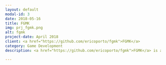 ```yaml
---
layout: default
modal-id: 3
date: 2018-05-16
title: FGMK
img: prj_fgmk.png
alt: fgmk
project-date: April 2018
client: <a href="https://github.com/ericoporto/fgmk">FGMK</a>
category: Game Development
description: <a href="https://github.com/ericoporto/fgmk">FGMK</a> is a software for creating a HTML5 RPG through an easy to use PyQt UI. The project seeks to reach this goal by providing a spec for writing and interpret text files as games, a tool for writing these files in an easy to use interface, and an engine to allow playing these files as a game.

---
```

